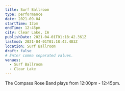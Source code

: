 ```yaml
---
title: Surf Ballroom
type: performance
date: 2021-09-04
startTime: 12pm
endTime: 12:45pm
city: Clear Lake, IA
publishDate: 2021-04-01T01:18:42.361Z
lastmod: 2021-04-01T01:18:42.483Z
location: Surf Ballroom
draft: false
# Enter comma separated values.
venues:
  - Surf Ballroom
  - Clear Lake
---
```

The Compass Rose Band plays from 12:00pm - 12:45pm.
